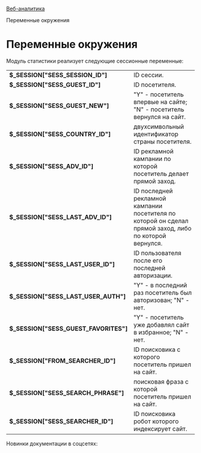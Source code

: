 [Веб-аналитика](/api_help/statistic/index.php)

Переменные окружения

Переменные окружения
====================

Модуль статистики реализует следующие сессионные переменные:

|  |  |
| --- | --- |
| **$\_SESSION["SESS\_SESSION\_ID"]** | ID сессии. |
| **$\_SESSION["SESS\_GUEST\_ID"]** | ID посетителя. |
| **$\_SESSION["SESS\_GUEST\_NEW"]** | "Y" - посетитель впервые на сайте; "N" - посетитель вернулся на сайт. |
| **$\_SESSION["SESS\_COUNTRY\_ID"]** | двухсимвольный идентификатор страны посетителя. |
| **$\_SESSION["SESS\_ADV\_ID"]** | ID рекламной кампании по которой посетитель делает прямой заход. |
| **$\_SESSION["SESS\_LAST\_ADV\_ID"]** | ID последней рекламной кампании посетителя по которой он сделал прямой заход, либо по которой вернулся. |
| **$\_SESSION["SESS\_LAST\_USER\_ID"]** | ID пользователя после его последней авторизации. |
| **$\_SESSION["SESS\_LAST\_USER\_AUTH"]** | "Y" - в последний раз посетитель был авторизован; "N" - нет. |
| **$\_SESSION["SESS\_GUEST\_FAVORITES"]** | "Y" - посетитель уже добавлял сайт в избранное; "N" - нет. |
| **$\_SESSION["FROM\_SEARCHER\_ID"]** | ID поисковика с которого посетитель пришел на сайт. |
| **$\_SESSION["SESS\_SEARCH\_PHRASE"]** | поисковая фраза с которой посетитель пришел на сайт. |
| **$\_SESSION["SESS\_SEARCHER\_ID"]** | ID поисковика робот которого индексирует сайт. |

Новинки документации в соцсетях: